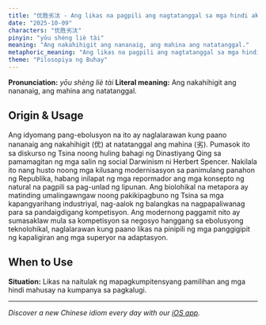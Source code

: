 ```yaml
---
title: "优胜劣汰 - Ang likas na pagpili ang nagtatanggal sa mga hindi akma."
date: "2025-10-09"
characters: "优胜劣汰"
pinyin: "yōu shèng liè tài"
meaning: "Ang nakahihigit ang nananaig, ang mahina ang natatanggal."
metaphoric_meaning: "Ang likas na pagpili ang nagtatanggal sa mga hindi akma."
theme: "Pilosopiya ng Buhay"
---
```


**Pronunciation:** *yōu shèng liè tài*
**Literal meaning:** Ang nakahihigit ang nananaig, ang mahina ang natatanggal.

## Origin & Usage

Ang idyomang pang-ebolusyon na ito ay naglalarawan kung paano nananaig ang nakahihigit (优) at natatanggal ang mahina (劣). Pumasok ito sa diskurso ng Tsina noong huling bahagi ng Dinastiyang Qing sa pamamagitan ng mga salin ng social Darwinism ni Herbert Spencer. Nakilala ito nang husto noong mga kilusang modernisasyon sa panimulang panahon ng Republika, habang inilapat ng mga repormador ang mga konsepto ng natural na pagpili sa pag-unlad ng lipunan. Ang biolohikal na metapora ay matinding umalingawngaw noong pakikipagbuno ng Tsina sa mga kapangyarihang industriyal, nag-aalok ng balangkas na nagpapaliwanag para sa pandaigdigang kompetisyon. Ang modernong paggamit nito ay sumasaklaw mula sa kompetisyon sa negosyo hanggang sa ebolusyong teknolohikal, naglalarawan kung paano likas na pinipili ng mga panggigipit ng kapaligiran ang mga superyor na adaptasyon.

## When to Use

**Situation:** Likas na naitulak ng mapagkumpitensyang pamilihan ang mga hindi mahusay na kumpanya sa pagkalugi.

---

*Discover a new Chinese idiom every day with our [iOS app](https://apps.apple.com/us/app/daily-chinese-idioms/id6740611324).*
